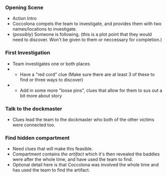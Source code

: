 


### Opening Scene
- Action Intro
- Coccolona compels the team to investigate, and provides them with two names/locations to investigate.
- (_possibly_) Someone is following. (this is a plot point that they would need to discover. Won't be given to them or neccessary for completion.)
### First Investigation
- Team investigates one or both places
- - Have a "red cord" clue (Make sure there are at least 3 of these to find or three ways to discover)
- - Add in some more "loose pins", clues that allow for them to sus out a bit more about story
### Talk to the dockmaster
- Clues lead the team to the dockmaster who both of the other victims were connected too.
### Find hidden compartment
- Need clues that will make this feasible.
- Compartment contains _the artifact_ which it's then revealed the baddies were after the whole time, and have used the team to find.
- Optional detail here is that Coccolona was involved the whole time and has used the team to find the artifact.
<!--stackedit_data:
eyJoaXN0b3J5IjpbMTc2NjU2NDUzMywxNjc0NTE5MDg3XX0=
-->